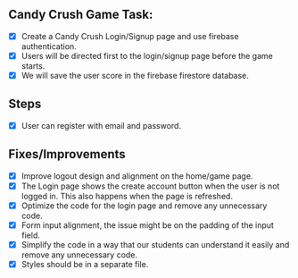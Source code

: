 ## Candy Crush Game Task:

- [x] Create a Candy Crush Login/Signup page and use firebase authentication.
- [x] Users will be directed first to the login/signup page before the game starts.
- [x] We will save the user score in the firebase firestore database.

## Steps

- [x] User can register with email and password.

## Fixes/Improvements

- [x] Improve logout design and alignment on the home/game page.
- [x] The Login page shows the create account button when the user is not logged in. This also happens when the page is refreshed.
- [x] Optimize the code for the login page and remove any unnecessary code.
- [x] Form input alignment, the issue might be on the padding of the input field.
- [x] Simplify the code in a way that our students can understand it easily and remove any unnecessary code.
- [x] Styles should be in a separate file.
